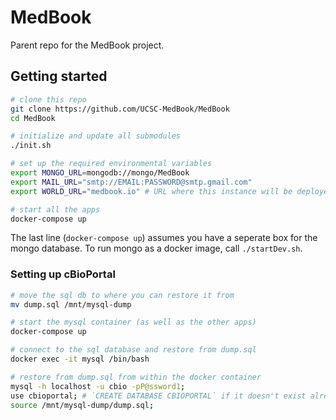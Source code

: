 # MedBook

Parent repo for the MedBook project.

## Getting started

```sh
# clone this repo
git clone https://github.com/UCSC-MedBook/MedBook
cd MedBook

# initialize and update all submodules
./init.sh

# set up the required environmental variables
export MONGO_URL=mongodb://mongo/MedBook
export MAIL_URL="smtp://EMAIL:PASSWORD@smtp.gmail.com"
export WORLD_URL="medbook.io" # URL where this instance will be deployed

# start all the apps
docker-compose up
```

The last line (`docker-compose up`) assumes you have a seperate box for the mongo database. To run mongo as a docker image, call `./startDev.sh`. 

### Setting up cBioPortal
```sh
# move the sql db to where you can restore it from
mv dump.sql /mnt/mysql-dump

# start the mysql container (as well as the other apps)
docker-compose up

# connect to the sql database and restore from dump.sql
docker exec -it mysql /bin/bash

# restore from dump.sql from within the docker container
mysql -h localhost -u cbio -pP@ssword1;
use cbioportal; # `CREATE DATABASE CBIOPORTAL` if it doesn't exist already
source /mnt/mysql-dump/dump.sql;
```
